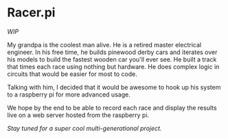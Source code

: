 # Racer.pi

_WIP_

My grandpa is the coolest man alive. He is a retired master electrical engineer. In his free time, he builds pinewood derby cars and iterates over his models to build the fastest wooden car you'll ever see. He built a track that times each race using nothing but hardware. He does complex logic in circuits that would be easier for most to code.

Talking with him, I decided that it would be awesome to hook up his system to a raspberry pi for more advanced usage.

We hope by the end to be able to record each race and display the results live on a web server hosted from the raspberry pi.

_Stay tuned for a super cool multi-generational project._